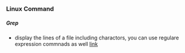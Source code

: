 
### Linux Command
##### Grep
* display the lines of a file including charactors, you can use regulare expression commnads as well [link](https://ryanstutorials.net/linuxtutorial/grep.php)
